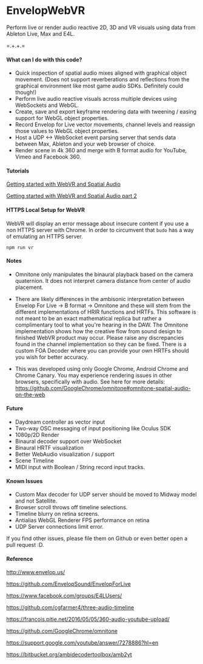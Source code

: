 EnvelopWebVR
===================
Perform live or render audio reactive 2D, 3D and VR visuals using data from Ableton Live, Max and E4L. 

=.+.+.=

#### What can I do with this code?
- Quick inspection of spatial audio mixes aligned with graphical object movement. 
(Does not support reverberations and reflections from the graphical environment like most game audio SDKs. Definitely could though!)
- Perform live audio reactive visuals across multiple devices using WebSockets and WebGL.
- Create, save and export keyframe rendering data with tweening / easing support for WebGL object properties.
- Record Envelop for Live vector movements, channel levels and reassign those values to WebGL object properties.
- Host a UDP <-> WebSocket event parsing server that sends data between Max, Ableton and your web browser of choice.
- Render scene in 4k 360 and merge with B format audio for YouTube, Vimeo and Facebook 360. 

#### Tutorials
[Getting started with WebVR and Spatial Audio](http://chasefarmer.com/articles/2017-01-09-getting-started-with-webvr-and-spatial-audio/)

[Getting started with WebVR and Spatial Audio part 2](http://chasefarmer.com/articles/2017-02-16-webvr-and-spatial-audio-part-2/)

#### HTTPS Local Setup for WebVR
WebVR will display an error message about insecure content if you use a non HTTPS server with Chrome. In order to circumvent that `budo` has a way of emulating
an HTTPS server.
        
    npm run vr

#### Notes
- Omnitone only manipulates the binaural playback based on the camera quaternion. It does not interpret camera distance from center of audio placement.

- There are likely differences in the ambisonic interpretation between Envelop For Live -> B format -> Omnitone and these will stem from the different implementations of HRIR functions and HRTFs. This software is not meant to be an exact mathematical replica but rather a complimentary tool to what you're hearing in the DAW. The Omnitone implementation shows how the creative flow from sound design to finished WebVR product may occur. Please raise any discrepancies found in the channel implementation so they can be fixed. There is a custom FOA Decoder where you can provide your own HRTFs should you wish for better accuracy.

- This was developed using only Google Chrome, Android Chrome and Chrome Canary. You may experience rendering issues in other browsers, specifically with audio. See here for more details: https://github.com/GoogleChrome/omnitone#omnitone-spatial-audio-on-the-web


#### Future 
- Daydream controller as vector input
- Two-way OSC messaging of input positioning like Oculus SDK
- 1080p/2D Render
- Binaural decoder support over WebSocket
- Binaural HRTF visualization
- Better WebAudio visualization / support
- Scene Timeline
- MIDI input with Boolean / String record input tracks.

#### Known Issues
- Custom Max decoder for UDP server should be moved to Midway model and not Satellite.
- Browser scroll throws off timeline selections.
- Timeline blurry on retina screens. 
- Antialias WebGL Renderer FPS performance on retina
- UDP Server connections limit error.

If you find other issues, please file them on Github or even better open a pull request :D.

#### Reference
http://www.envelop.us/

https://github.com/EnvelopSound/EnvelopForLive

https://www.facebook.com/groups/E4LUsers/

https://github.com/cgfarmer4/three-audio-timeline

https://francois.pitie.net/2016/05/05/360-audio-youtube-upload/

https://github.com/GoogleChrome/omnitone

https://support.google.com/youtube/answer/7278886?hl=en

https://bitbucket.org/ambidecodertoolbox/amb2yt
